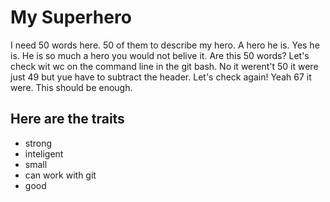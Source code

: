 # My Superhero

I need 50 words here. 50 of them to describe my hero. A hero he is. Yes he is. He is so much a hero you would not belive it. Are this 50 words? Let's check wit wc on the command line in the git bash. No it werent't 50 it were just 49 but yue have to subtract the header. Let's check again! Yeah 67 it were. This should be enough.

## Here are the traits

* strong
* inteligent
* small
* can work with git
* good